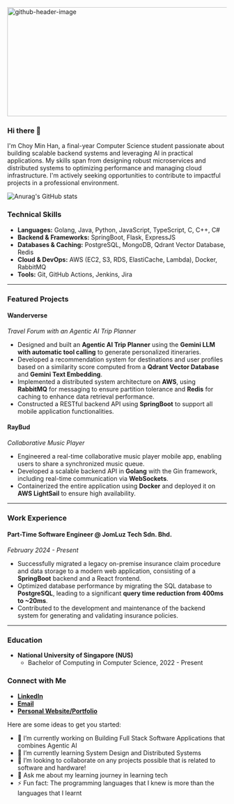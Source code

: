 <img width="938" height="250" alt="github-header-image" src="https://github.com/user-attachments/assets/9d66be73-6624-436f-b45a-c7de72285c30" />

### Hi there 👋

I'm Choy Min Han, a final-year Computer Science student passionate about building scalable backend systems and leveraging AI in practical applications. My skills span from designing robust microservices and distributed systems to optimizing performance and managing cloud infrastructure. I'm actively seeking opportunities to contribute to impactful projects in a professional environment.

![Anurag's GitHub stats](https://github-readme-stats.vercel.app/api?username=Choy050823&show_icons=true&theme=radical&hide=prs,issues)

### Technical Skills

* **Languages:** Golang, Java, Python, JavaScript, TypeScript, C, C++, C#
* **Backend & Frameworks:** SpringBoot, Flask, ExpressJS
* **Databases & Caching:** PostgreSQL, MongoDB, Qdrant Vector Database, Redis
* **Cloud & DevOps:** AWS (EC2, S3, RDS, ElastiCache, Lambda), Docker, RabbitMQ
* **Tools:** Git, GitHub Actions, Jenkins, Jira

---

### Featured Projects

#### **Wanderverse**
_Travel Forum with an Agentic AI Trip Planner_

* Designed and built an **Agentic AI Trip Planner** using the **Gemini LLM with automatic tool calling** to generate personalized itineraries.
* Developed a recommendation system for destinations and user profiles based on a similarity score computed from a **Qdrant Vector Database** and **Gemini Text Embedding**.
* Implemented a distributed system architecture on **AWS**, using **RabbitMQ** for messaging to ensure partition tolerance and **Redis** for caching to enhance data retrieval performance.
* Constructed a RESTful backend API using **SpringBoot** to support all mobile application functionalities.

#### **RayBud**
_Collaborative Music Player_

* Engineered a real-time collaborative music player mobile app, enabling users to share a synchronized music queue.
* Developed a scalable backend API in **Golang** with the Gin framework, including real-time communication via **WebSockets**.
* Containerized the entire application using **Docker** and deployed it on **AWS LightSail** to ensure high availability.

---

### Work Experience

#### **Part-Time Software Engineer @ JomLuz Tech Sdn. Bhd.**
_February 2024 - Present_

* Successfully migrated a legacy on-premise insurance claim procedure and data storage to a modern web application, consisting of a **SpringBoot** backend and a React frontend.
* Optimized database performance by migrating the SQL database to **PostgreSQL**, leading to a significant **query time reduction from 400ms to ~20ms**.
* Contributed to the development and maintenance of the backend system for generating and validating insurance policies.

---

### Education

* **National University of Singapore (NUS)**
    * Bachelor of Computing in Computer Science, 2022 - Present

### Connect with Me

* [**LinkedIn**](https://www.linkedin.com/in/choy-min-han)
* [**Email**](mailto:choymh23@example.com)
* [**Personal Website/Portfolio**](https://choyminhan-portfolio.web.app)

Here are some ideas to get you started:

- 🔭 I’m currently working on Building Full Stack Software Applications that combines Agentic AI
- 🌱 I’m currently learning System Design and Distributed Systems
- 👯 I’m looking to collaborate on any projects possible that is related to software and hardware!
- 💬 Ask me about my learning journey in learning tech
- ⚡ Fun fact: The programming languages that I knew is more than the languages that I learnt
